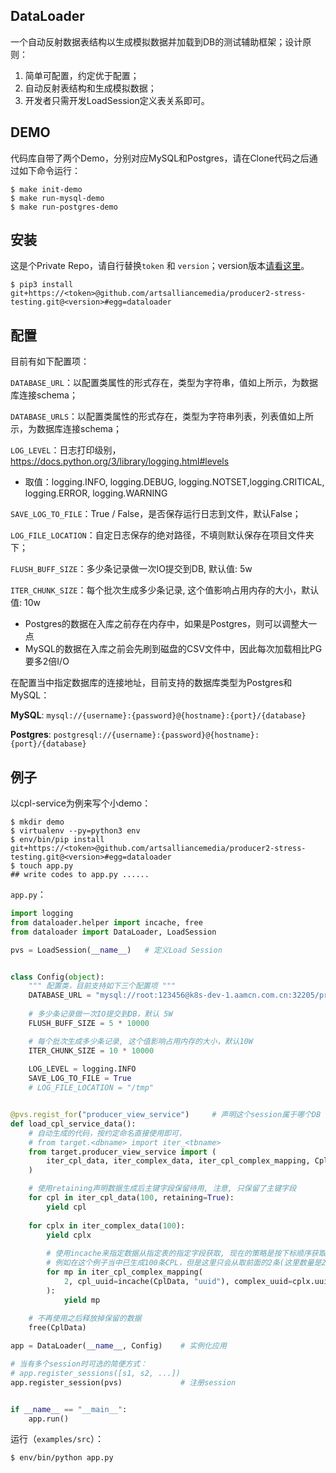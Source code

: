 ## DataLoader

一个自动反射数据表结构以生成模拟数据并加载到DB的测试辅助框架；设计原则：

1. 简单可配置，约定优于配置；
2. 自动反射表结构和生成模拟数据；
3. 开发者只需开发LoadSession定义表关系即可。

## DEMO

代码库自带了两个Demo，分别对应MySQL和Postgres，请在Clone代码之后通过如下命令运行：

```shell
$ make init-demo
$ make run-mysql-demo
$ make run-postgres-demo
```

## 安装

这是个Private Repo，请自行替换`token` 和 `version`；version版本[请看这里](https://github.com/artsalliancemedia/producer2-stress-testing/releases)。

```shell
$ pip3 install git+https://<token>@github.com/artsalliancemedia/producer2-stress-testing.git@<version>#egg=dataloader
```

##  配置

目前有如下配置项：

`DATABASE_URL`：以配置类属性的形式存在，类型为字符串，值如上所示，为数据库连接schema；

`DATABASE_URLS`：以配置类属性的形式存在，类型为字符串列表，列表值如上所示，为数据库连接schema；

`LOG_LEVEL`：日志打印级别，https://docs.python.org/3/library/logging.html#levels

* 取值：logging.INFO, logging.DEBUG, logging.NOTSET,logging.CRITICAL, logging.ERROR, logging.WARNING

`SAVE_LOG_TO_FILE`：True / False，是否保存运行日志到文件，默认False；

`LOG_FILE_LOCATION`：自定日志保存的绝对路径，不填则默认保存在项目文件夹下；



`FLUSH_BUFF_SIZE`：多少条记录做一次IO提交到DB, 默认值: 5w

`ITER_CHUNK_SIZE`：每个批次生成多少条记录, 这个值影响占用内存的大小，默认值: 10w

* Postgres的数据在入库之前存在内存中，如果是Postgres，则可以调整大一点
* MySQL的数据在入库之前会先刷到磁盘的CSV文件中，因此每次加载相比PG要多2倍I/O



在配置当中指定数据库的连接地址，目前支持的数据库类型为Postgres和MySQL：

**MySQL**:    `mysql://{username}:{password}@{hostname}:{port}/{database}`

**Postgres**: `postgresql://{username}:{password}@{hostname}:{port}/{database}`



## 例子

以cpl-service为例来写个小demo：

```shell
$ mkdir demo
$ virtualenv --py=python3 env
$ env/bin/pip install git+https://<token>@github.com/artsalliancemedia/producer2-stress-testing.git@<version>#egg=dataloader
$ touch app.py
## write codes to app.py ......
```

`app.py`：

```python
import logging
from dataloader.helper import incache, free
from dataloader import DataLoader, LoadSession

pvs = LoadSession(__name__)   # 定义Load Session


class Config(object):
    """ 配置类，目前支持如下三个配置项 """
    DATABASE_URL = "mysql://root:123456@k8s-dev-1.aamcn.com.cn:32205/producer_view_service"
    
    # 多少条记录做一次IO提交到DB，默认 5W
    FLUSH_BUFF_SIZE = 5 * 10000

    # 每个批次生成多少条记录, 这个值影响占用内存的大小，默认10W
    ITER_CHUNK_SIZE = 10 * 10000
    
    LOG_LEVEL = logging.INFO
    SAVE_LOG_TO_FILE = True
    # LOG_FILE_LOCATION = "/tmp"


@pvs.regist_for("producer_view_service")     # 声明这个session属于哪个DB
def load_cpl_service_data():
    # 自动生成的代码，按约定命名直接使用即可，
    # from target.<dbname> import iter_<tbname>
    from target.producer_view_service import (
        iter_cpl_data, iter_complex_data, iter_cpl_complex_mapping, CplData
    )

    # 使用retaining声明数据生成后主键字段保留待用, 注意, 只保留了主键字段
    for cpl in iter_cpl_data(100, retaining=True):
        yield cpl
        
    for cplx in iter_complex_data(100):
        yield cplx
        
        # 使用incache来指定数据从指定表的指定字段获取, 现在的策略是按下标顺序获取值：
        # 例如在这个例子当中已生成100条CPL，但是这里只会从取前面的2条(这里数量是2）
        for mp in iter_cpl_complex_mapping(
            2, cpl_uuid=incache(CplData, "uuid"), complex_uuid=cplx.uuid
        ):
            yield mp
     
    # 不再使用之后释放掉保留的数据
    free(CplData)

app = DataLoader(__name__, Config)    # 实例化应用

# 当有多个session时可选的简便方式：
# app.register_sessions([s1, s2, ...])
app.register_session(pvs)             # 注册session


if __name__ == "__main__":
    app.run()
```

运行（`examples/src`）：

```shell
$ env/bin/python app.py
```
